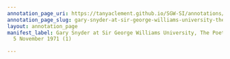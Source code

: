 ```yaml
---
annotation_page_uri: https://tanyaclement.github.io/SGW-SI/annotations/gary-snyder-at-sir-george-williams-university-the-poetry-series-5-november-1971-1--canvas-1-gary-snyder.json
annotation_page_slug: gary-snyder-at-sir-george-williams-university-the-poetry-series-5-november-1971-1--canvas-1-gary-snyder
layout: annotation_page
manifest_label: Gary Snyder at Sir George Williams University, The Poetry Series,
  5 November 1971 (1)

---
```

